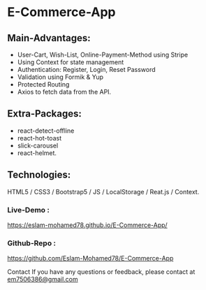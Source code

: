 # E-Commerce-App

## Main-Advantages: 
- User-Cart, Wish-List, Online-Payment-Method using Stripe
- Using Context for state management 
- Authentication: Register, Login, Reset Password 
- Validation using Formik & Yup 
- Protected Routing 
- Axios to fetch data from the API.

## Extra-Packages:
- react-detect-offline
- react-hot-toast
- slick-carousel
- react-helmet.

## Technologies:
HTML5 / CSS3 / Bootstrap5 / JS / LocalStorage / Reat.js / Context.

### Live-Demo :
https://eslam-mohamed78.github.io/E-Commerce-App/

### Github-Repo :
https://github.com/Eslam-Mohamed78/E-Commerce-App

Contact If you have any questions or feedback, please contact at em7506386@gmail.com
